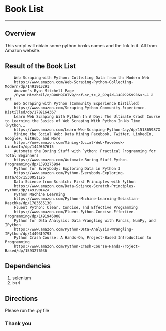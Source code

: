 # Book List
-----

## Overview

This script will obtain some python books names and the link to it.  All from Amazon website.


## Result of the Book List

        Web Scraping with Python: Collecting Data from the Modern Web
        https://www.amazon.com/Web-Scraping-Python-Collecting-Modern/dp/1491910291
        Amazon's Ryan Mitchell Page
        /Ryan-Mitchell/e/B00MQI8TVQ/ref=sr_tc_2_0?qid=1481925993&sr=1-2-ent
        Web Scraping with Python (Community Experience Distilled)
        https://www.amazon.com/Scraping-Python-Community-Experience-Distilled/dp/1782164367
        Learn Web Scraping With Python In A Day: The Ultimate Crash Course to Learning the Basics of Web Scraping With Python In No Time (Python,…
        https://www.amazon.com/Learn-Web-Scraping-Python-Day/dp/151865987X
        Mining the Social Web: Data Mining Facebook, Twitter, LinkedIn, Google+, GitHub, and More
        https://www.amazon.com/Mining-Social-Web-Facebook-LinkedIn/dp/1449367615
        Automate the Boring Stuff with Python: Practical Programming for Total Beginners
        https://www.amazon.com/Automate-Boring-Stuff-Python-Programming/dp/1593275994
        Python for Everybody: Exploring Data in Python 3
        https://www.amazon.com/Python-Everybody-Exploring-Data/dp/1530051126
        Data Science from Scratch: First Principles with Python
        https://www.amazon.com/Data-Science-Scratch-Principles-Python/dp/149190142X
        Python Machine Learning
        https://www.amazon.com/Python-Machine-Learning-Sebastian-Raschka/dp/1783555130
        Fluent Python: Clear, Concise, and Effective Programming
        https://www.amazon.com/Fluent-Python-Concise-Effective-Programming/dp/1491946008
        Python for Data Analysis: Data Wrangling with Pandas, NumPy, and IPython
        https://www.amazon.com/Python-Data-Analysis-Wrangling-IPython/dp/1449319793
        Python Crash Course: A Hands-On, Project-Based Introduction to Programming
        https://www.amazon.com/Python-Crash-Course-Hands-Project-Based/dp/1593276036

## Dependencies

1. selenium
2. bs4

## Directions

Please run the *.py* file


### Thank you

